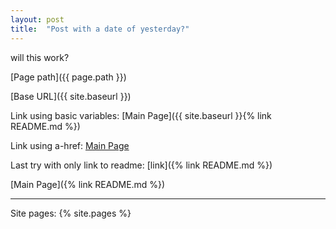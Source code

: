 ```yaml
---
layout: post
title:  "Post with a date of yesterday?"
---
```


will this work?

[Page path]({{ page.path }})

[Base URL]({{ site.baseurl }})

Link using basic variables: [Main Page]({{ site.baseurl }}{% link README.md %})

Link using a-href: <a href="{{ site.baseurl }}{% link README.md %}">Main Page</a>

Last try with only link to readme: [link]({% link README.md %})



[Main Page]({% link README.md %})

--------------------------------


Site pages: {% site.pages %}

